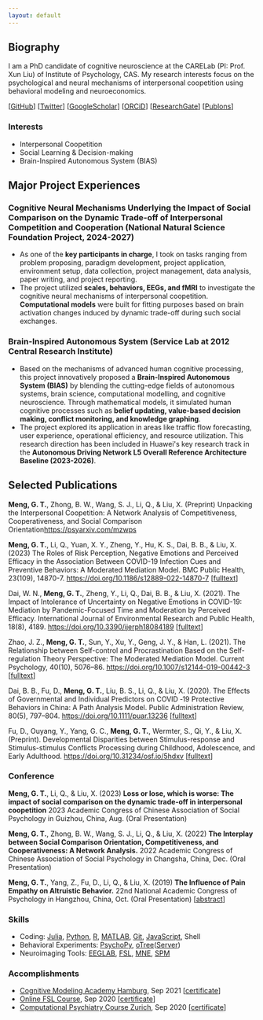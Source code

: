 ```yaml
---
layout: default
---
```


## Biography

I am a PhD candidate of cognitive neuroscience at the CARELab (PI: Prof. Xun Liu) of Institute of Psychology, CAS. My research interests focus on the psychological and neural mechanisms of interpersonal coopetition using behavioral modeling and neuroeconomics. 

[[GitHub](https://github.com/GuangtengMeng)]
[[Twitter](https://twitter.com/GuangtengMeng)]
[[GoogleScholar](https://scholar.google.com/citations?user=-YrlYhgAAAAJ&hl=en&oi)]
[[ORCiD](https://orcid.org/0000-0002-4660-1034)]
[[ResearchGate](https://www.researchgate.net/profile/Guang-Teng-Meng)]
[[Publons](https://www.webofscience.com/wos/author/record/1884260)]


### Interests

- Interpersonal Coopetition
- Social Learning & Decision-making
- Brain-Inspired Autonomous System (BIAS)


## Major Project Experiences
### Cognitive Neural Mechanisms Underlying the Impact of Social Comparison on the Dynamic Trade-off of Interpersonal Competition and Cooperation (National Natural Science Foundation Project, 2024-2027)
- As one of the **key participants in charge**, I took on tasks ranging from problem proposing, paradigm development, project application, environment setup, data collection, project management, data analysis, paper writing, and project reporting.
- The project utilized **scales, behaviors, EEGs, and fMRI** to investigate the cognitive neural mechanisms of interpersonal coopetition. **Computational models** were built for fitting purposes based on brain activation changes induced by dynamic trade-off during such social exchanges.

### Brain-Inspired Autonomous System (Service Lab at 2012 Central Research Institute)
- Based on the mechanisms of advanced human cognitive processing, this project innovatively proposed a **Brain-Inspired Autonomous System (BIAS)** by blending the cutting-edge fields of autonomous systems, brain science, computational modelling, and cognitive neuroscience. Through mathematical models, it simulated human cognitive processes such as **belief updating, value-based decision making, conflict monitoring, and knowledge graphing**.
- The project explored its application in areas like traffic flow forecasting, user experience, operational efficiency, and resource utilization. This research direction has been included in Huawei's key research track in the **Autonomous Driving Network L5 Overall Reference Architecture Baseline (2023-2026)**.


## Selected Publications

**Meng, G. T.**, Zhong, B. W., Wang, S. J., Li, Q., & Liu, X. (Preprint) Unpacking the Interpersonal
Coopetition: A Network Analysis of Competitiveness, Cooperativeness, and Social Comparison
Orientation<https://psyarxiv.com/mzwps>

**Meng, G. T.**, Li, Q., Yuan, X. Y., Zheng, Y., Hu, K. S., Dai, B. B., & Liu, X. (2023) The Roles of Risk Perception, Negative Emotions and Perceived Efficacy in the Association Between COVID-19 Infection Cues and Preventive Behaviors: A Moderated Mediation Model. BMC Public Health, 23(109), 14870-7. <https://doi.org/10.1186/s12889-022-14870-7> [[fulltext](/assets/paper/s12889-022-14870-7.pdf)]

Dai, W. N., **Meng, G. T.**, Zheng, Y., Li, Q., Dai, B. B., & Liu, X. (2021). The Impact of Intolerance of Uncertainty on Negative Emotions in COVID-19: Mediation by Pandemic-Focused Time and Moderation by Perceived Efficacy. International Journal of Environmental Research and Public Health, 18(8), 4189. <https://doi.org/10.3390/ijerph18084189> [[fulltext](/assets/paper/10.3390ijerph18084189.pdf)]

Zhao, J. Z., **Meng, G. T.**, Sun, Y., Xu, Y., Geng, J. Y., & Han, L. (2021). The Relationship between Self-control and Procrastination Based on the Self-regulation Theory Perspective: The Moderated Mediation Model. Current Psychology, 40(10), 5076–86. <https://doi.org/10.1007/s12144-019-00442-3> [[fulltext](/assets/paper/10.1007s12144-019-00442-3.pdf)]

Dai, B. B., Fu, D., **Meng, G. T.**, Liu, B. S., Li, Q., & Liu, X. (2020). The Effects of Governmental and Individual Predictors on COVID ‐19 Protective Behaviors in China: A Path Analysis Model. Public Administration Review, 80(5), 797–804. <https://doi.org/10.1111/puar.13236> [[fulltext](/assets/paper/10.1111puar.13236.pdf)]

Fu, D., Ouyang, Y., Yang, G. C., **Meng, G. T.**, Wermter, S., Qi, Y., & Liu, X. (Preprint). Developmental Disparities between Stimulus-response and Stimulus-stimulus Conflicts Processing during Childhood, Adolescence, and Early Adulthood. <https://doi.org/10.31234/osf.io/5hdxv> [[fulltext](/assets/paper/10.31234osf.io5hdxv.pdf)]


### Conference

**Meng, G. T.**, Li, Q., & Liu, X. (2023) **Loss or lose, which is worse: The impact of social comparison on the dynamic trade-off in interpersonal coopetition** 2023 Academic Congress of Chinese Association of Social Psychology in Guizhou, China, Aug. (Oral Presentation)

**Meng, G. T.**, Zhong, B. W., Wang, S. J., Li, Q., & Liu, X. (2022) **The Interplay between Social Comparison Orientation, Competitiveness, and Cooperativeness: A Network Analysis.** 2022 Academic Congress of Chinese Association of Social Psychology in Changsha, China, Dec. (Oral Presentation)

**Meng, G. T.**, Yang, Z., Fu, D., Li, Q., & Liu, X. (2019) **The Influence of Pain Empathy on Altruistic Behavior.** 22nd National Academic Congress of Psychology in Hangzhou, China, Oct. (Oral Presentation) [[abstract](/assets/abstract/NACP_2019_PE.pdf)]

### Skills

- Coding: [Julia](https://julialang.org/), [Python](https://www.python.org/), [R](https://www.r-project.org/), [MATLAB](https://www.mathworks.com/products/matlab.html), [Git](https://git-scm.com/), [JavaScript](https://www.javascript.com/), Shell
- Behavioral Experiments: [PsychoPy](https://www.psychopy.org/), [oTree](http://www.otree.org/)([Server](https://otree-prodserver-setup.readthedocs.io/))
- Neuroimaging Tools: [EEGLAB](https://eeglab.org/), [FSL](https://fsl.fmrib.ox.ac.uk/), [MNE](https://mne.tools/), [SPM](https://www.fil.ion.ucl.ac.uk/spm/)

### Accomplishments

- [Cognitive Modeling Academy Hamburg](https://cmah.eu/), Sep 2021 [[certificate](/assets/certificate/CMAH_Certificate_GM.pdf)]
- [Online FSL Course](https://open.win.ox.ac.uk/pages/fslcourse/website/), Sep 2020 [[certificate](/assets/certificate/FSL_Certificate_GM.pdf)]
- [Computational Psychiatry Course Zurich](https://www.translationalneuromodeling.org/cpcourse/), Sep 2020 [[certificate](/assets/certificate/CPC_Certificate_GM.pdf)]
